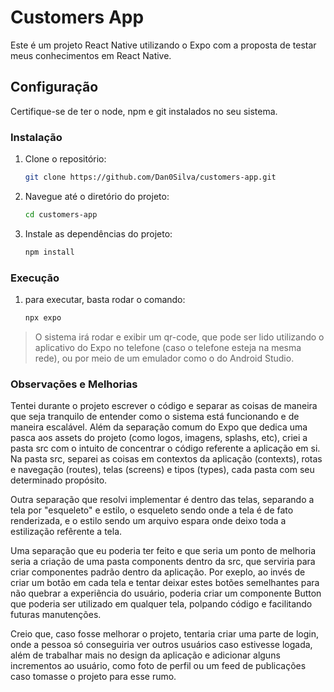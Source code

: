 # Customers App

Este é um projeto React Native utilizando o Expo com a proposta de testar meus conhecimentos em React Native.

## Configuração

Certifique-se de ter o node, npm e git instalados no seu sistema.


### Instalação

1. Clone o repositório:

   ```bash
   git clone https://github.com/Dan0Silva/customers-app.git

2. Navegue até o diretório do projeto:

   ```bash
   cd customers-app

3. Instale as dependências do projeto:

   ```bash
   npm install

### Execução

1. para executar, basta rodar o comando:

   ```bash
   npx expo

> O sistema irá rodar e exibir um qr-code, que pode ser lido utilizando o aplicativo do Expo no telefone (caso o telefone esteja na mesma rede), ou por meio de um emulador
como o do Android Studio.

### Observações e Melhorias

Tentei durante o projeto escrever o código e separar as coisas de maneira que seja tranquilo de entender como o sistema está funcionando e de maneira
escalável. Além da separação comum do Expo que dedica uma pasca aos assets do projeto (como logos, imagens, splashs, etc), criei a pasta src com o intuito
de concentrar o código referente a aplicação em si. Na pasta src, separei as coisas em contextos da aplicação (contexts), rotas e navegação (routes), telas
(screens) e tipos (types), cada pasta com seu determinado propósito.

Outra separação que resolvi implementar é dentro das telas, separando a tela por "esqueleto" e estilo, o esqueleto sendo onde a tela é de fato renderizada,
e o estilo sendo um arquivo espara onde deixo toda a estilização refêrente a tela.

Uma separação que eu poderia ter feito e que seria um ponto de melhoria seria a criação de uma pasta components dentro da src, que serviria para criar componentes
padrão dentro da aplicação. Por exeplo, ao invés de criar um botão em cada tela e tentar deixar estes botões semelhantes para não quebrar a experiẽncia do usuário,
poderia criar um componente Button que poderia ser utilizado em qualquer tela, polpando código e facilitando futuras manutenções.

Creio que, caso fosse melhorar o projeto, tentaria criar uma parte de login, onde a pessoa só conseguiria ver outros usuários caso estivesse logada, além de trabalhar
mais no design da aplicação e adicionar alguns incrementos ao usuário, como foto de perfil ou um feed de publicações caso tomasse o projeto para esse rumo.
   
